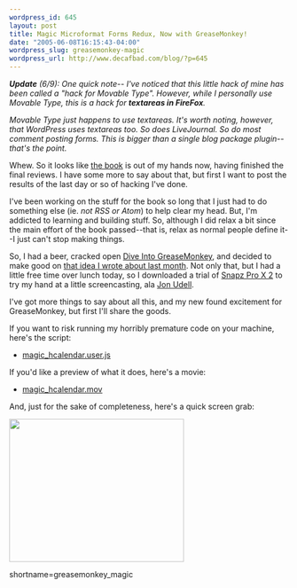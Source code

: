 ```yaml
--- 
wordpress_id: 645
layout: post
title: Magic Microformat Forms Redux, Now with GreaseMonkey!
date: "2005-06-08T16:15:43-04:00"
wordpress_slug: greasemonkey-magic
wordpress_url: http://www.decafbad.com/blog/?p=645
---
```

<i>**Update** (6/9): One quick note-- I've noticed that this little hack of mine has been called a "hack for Movable Type".  However, while I personally use Movable Type, this is a hack for ***textareas in FireFox***. 

Movable Type just happens to use textareas.  It's worth noting, however, that WordPress uses textareas too.  So does LiveJournal.  So do most comment posting forms.  This is bigger than a single blog package plugin-- that's the point.</i>

Whew.  So it looks like [the book][book] is out of my hands now, having finished the final reviews.  I have some more to say about that, but first I want to post the results of the last day or so of hacking I've done.

I've been working on the stuff for the book so long that I just had to do something else (ie. *not RSS or Atom*) to help clear my head.  But, I'm addicted to learning and building stuff.  So, although I did relax a bit since the main effort of the book passed--that is, relax as normal people define it--I just can't stop making things.  

So, I had a beer, cracked open [Dive Into GreaseMonkey][dig], and decided to make good on [that idea I wrote about last month][mmf].  Not only that, but I had a little free time over lunch today, so I downloaded a trial of [Snapz Pro X 2][snap] to try my hand at a little screencasting, ala [Jon Udell][udell].

I've got more things to say about all this, and my new found excitement for GreaseMonkey, but first I'll share the goods.

If you want to risk running my horribly premature code on your machine, here's the script:

* [magic_hcalendar.user.js][script]

If you'd like a preview of what it does, here's a movie:

* [magic_hcalendar.mov][mov]

And, just for the sake of completeness, here's a quick screen grab:

[<img src="http://www.decafbad.com/2005/06/magic_hcalendar.jpg" width="315" height="258" />](http://www.decafbad.com/2005/06/magic_hcalendar.jpg)

[udell]: http://www.infoworld.com/article/05/05/11/20OPstrategic_1.html
[snap]: http://www.ambrosiasw.com/utilities/snapzprox/
[dig]: http://diveintogreasemonkey.org/
[book]: http://www.wiley.com/WileyCDA/WileyTitle/productCd-0764597582.html
[mov]: http://www.decafbad.com/2005/06/magic_hcalendar.mov
[script]: http://www.decafbad.com/2005/06/magic_hcalendar.user.js
[mmf]: http://www.decafbad.com/blog/2005/05/17/magic_microformat_forms
<!--more-->
shortname=greasemonkey_magic
